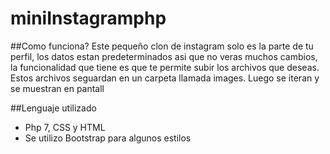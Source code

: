 # miniInstagramphp

##Como funciona?
Este pequeño clon de instagram solo es la parte de tu perfil, los datos estan predeterminados asi que no veras muchos cambios, la funcionalidad que tiene es que te permite subir los archivos que deseas. Estos archivos seguardan en un carpeta llamada images. Luego se iteran y se muestran en pantall

##Lenguaje utilizado
- Php 7, CSS y HTML
- Se utilizo Bootstrap para algunos estilos
